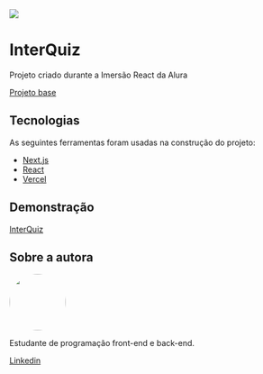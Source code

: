 <img src="blob:https://vercel.com/aa8e9df4-1233-4a91-87e0-6a27118f8a03" />

<h1>InterQuiz</h1>
<p>Projeto criado durante a Imersão React da Alura</p>
<a href="https://github.com/alura-challenges/aluraquiz-base">Projeto base</a>

<h2>Tecnologias</h2>
<p>
As seguintes ferramentas foram usadas na construção do projeto:


- [Next.js](https://nextjs.org/)
- [React](https://pt-br.reactjs.org/)
- [Vercel](https://vercel.com/)
  </p>
  
 <h2>Demonstração</h2>
 <a href="https://interquiz.giovanaandrade.vercel.app/">InterQuiz</a>
  
<h2>Sobre a autora</h2>
 <img style="border-radius: 50%;" src="https://avatars.githubusercontent.com/u/70722442?s=460&u=73e6dea99b9eb44a538e29caafc90f6de847cd6c&v=4" width="100px;" alt=""/>
<p>Estudante de programação front-end e back-end.

[Linkedin](https://www.linkedin.com/in/giovanadeandrade/)
</p>
